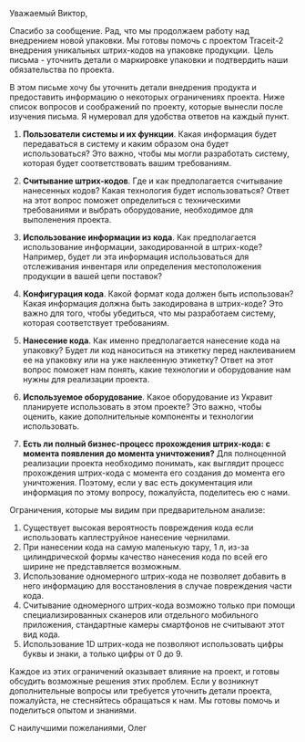 Уважаемый Виктор,

Спасибо за сообщение. Рад, что мы продолжаем работу над внедрением новой упаковки. Мы готовы помочь с проектом Traceit-2 внедрения уникальных штрих-кодов на упаковке продукции. 
Цель письма - уточнить детали о маркировке упаковки и подтвердить наши обязательства по проекта.

В этом письме хочу бы уточнить детали внедрения продукта и предоставить информацию о некоторых ограничениях проекта.
Ниже список вопросов и соображений по проекту, которые вынесли после изучения письма. Я нумеровал для удобства ответов на каждый пункт.

1. **Пользователи системы и их функции**. Какая информация будет передаваться в систему и каким образом она будет использоваться? Это важно, чтобы мы могли разработать систему, которая будет соответствовать вашим требованиям.

2. **Считывание штрих-кодов**. Где и как предполагается считывание нанесенных кодов? Какая технология будет использоваться? Ответ на этот вопрос поможет определиться с техническими требованиями и выбрать оборудование, необходимое для выполенения проекта.

3. **Использование информации из кода**. Как предполагается использование информации, закодированной в штрих-коде? Например, будет ли эта информация использоваться для отслеживания инвентаря или определения местоположения продукции в вашей цепи поставок?

4. **Конфигурация кода**. Какой формат кода должен быть использован? Какая информация должна быть закодирована в штрих-коде? Это важно для того, чтобы убедиться, что мы разработаем систему, которая соответствует требованиям.

5. **Нанесение кода**. Как именно предполагается нанесение кода на упаковку? Будет ли код наноситься на этикетку перед наклеиванием ее на упаковку или на уже наклеенную этикетку? Ответ на этот вопрос поможет нам понять, какие технологии и оборудование нам нужны для реализации проекта.

6. **Используемое оборудование**. Какое оборудование из Укравит планируете использовать в этом проекте? Это важно, чтобы оценить, какие дополнительные компоненты и технологии использовать.

7. **Есть ли полный бизнес-процесс прохождения штрих-кода: с момента появления до момента уничтожения?**
Для полноценной реализации проекта необходимо понимать, как выглядит процесс прохождения штрих-кода с момента его создания до момента его уничтожения. Поэтому, если у вас есть документация или информация по этому вопросу, пожалуйста, поделитесь ею с нами.

Ограничения, которые мы видим при предварительном анализе:
1. Существует высокая вероятность повреждения кода если использовать каплеструйное нанесение чернилами. 
2. При нанесении кода на самую маленькую тару, 1 л, из-за цилиндрической формы качество нанесения кода по всей его ширине не представляется возможным. 
3. Использование одномерного штрих-кода не позволяет добавить в него информацию для восстановления в случае повреждения части кода. 
4. Считывание одномерного штрих-кода возможно только при помощи специализированных сканеров или отдельного мобильного приложения, стандартные камеры смартфонов не считывают этот вид кода.
5. Использование 1D штрих-кода не позволяют использовать цифры буквы и знаки, а только цифры от 0 до 9.

Каждое из этих ограничений оказывает влияние на проект, и готовы обсудить возможные решения  этих проблем.
Если у возникнут дополнительные вопросы или требуется уточнить детали проекта, пожалуйста, не стесняйтесь обращаться к нам. Мы готовы помочь и поделиться опытом и знаниями.

С наилучшими пожеланиями,
Олег
